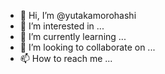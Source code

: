 - 👋 Hi, I’m @yutakamorohashi
- 👀 I’m interested in ...
- 🌱 I’m currently learning ...
- 💞️ I’m looking to collaborate on ...
- 📫 How to reach me ...

<!---
yutakamorohashi/yutakamorohashi is a ✨ special ✨ repository because its `README.md` (this file) appears on your GitHub profile.
You can click the Preview link to take a look at your changes.
--->
